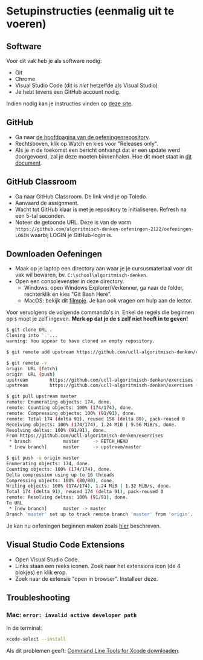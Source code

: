 # Setupinstructies (eenmalig uit te voeren)

## Software

Voor dit vak heb je als software nodig:

* Git
* Chrome
* Visual Studio Code (dit is *niet* hetzelfde als Visual Studio)
* Je hebt tevens een GitHub account nodig.

Indien nodig kan je instructies vinden op [deze site](https://ucleuvenlimburg.github.io/software/).

## GitHub

* Ga naar [de hoofdpagina van de oefeningenrepository](https://github.com/ucll-algoritmisch-denken/exercises).
* Rechtsboven, klik op Watch en kies voor "Releases only".
* Als je in de toekomst een bericht ontvangt dat er een update werd doorgevoerd, zal je deze moeten binnenhalen. Hoe dit moet staat in [dit document](usage.md).

## GitHub Classroom

* Ga naar GitHub Classroom. De link vind je op Toledo.
* Aanvaard de assignment.
* Wacht tot GitHub klaar is met je repository te initialiseren. Refresh na een 5-tal seconden.
* Noteer de getoonde URL. Deze is van de vorm `https://github.com/algoritmisch-denken-oefeningen-2122/oefeningen-LOGIN` waarbij LOGIN je GitHub-login is.

## Downloaden Oefeningen

* Maak op je laptop een directory aan waar je je cursusmateriaal voor dit vak wil bewaren, bv. `C:\school\algoritmisch-denken`.
* Open een consolevenster in deze directory.
  * Windows: open Windows Explorer/Verkenner, ga naar de folder, rechterklik en kies "Git Bash Here".
  * MacOS: bekijk dit [filmpje](https://www.youtube.com/watch?v=xsCCgITrrWI). Je kan ook vragen om hulp aan de lector.

Voor vervolgens de volgende commando's in.
Enkel de regels die beginnen op `$` moet je zelf ingeven.
**Merk op dat je de `$` zelf niet hoeft in te geven!**

```bash
$ git clone URL .
Cloning into '.'...
warning: You appear to have cloned an empty repository.

$ git remote add upstream https://github.com/ucll-algoritmisch-denken/exercises

$ git remote -v
origin  URL (fetch)
origin  URL (push)
upstream        https://github.com/ucll-algoritmisch-denken/exercises (fetch)
upstream        https://github.com/ucll-algoritmisch-denken/exercises (push)

$ git pull upstream master
remote: Enumerating objects: 174, done.
remote: Counting objects: 100% (174/174), done.
remote: Compressing objects: 100% (91/91), done.
remote: Total 174 (delta 91), reused 158 (delta 80), pack-reused 0
Receiving objects: 100% (174/174), 1.24 MiB | 9.56 MiB/s, done.
Resolving deltas: 100% (91/91), done.
From https://github.com/ucll-algoritmisch-denken/exercises
 * branch            master     -> FETCH_HEAD
 * [new branch]      master     -> upstream/master

$ git push -u origin master
Enumerating objects: 174, done.
Counting objects: 100% (174/174), done.
Delta compression using up to 16 threads
Compressing objects: 100% (80/80), done.
Writing objects: 100% (174/174), 1.24 MiB | 1.32 MiB/s, done.
Total 174 (delta 91), reused 174 (delta 91), pack-reused 0
remote: Resolving deltas: 100% (91/91), done.
To URL
 * [new branch]      master -> master
Branch 'master' set up to track remote branch 'master' from 'origin'.
```

Je kan nu oefeningen beginnen maken zoals [hier](usage.md) beschreven.

## Visual Studio Code Extensions

* Open Visual Studio Code.
* Links staan een reeks iconen. Zoek naar het extensions icon (de 4 blokjes) en klik erop.
* Zoek naar de extensie "open in browser". Installeer deze.

## Troubleshooting

### Mac: `error: invalid active developer path`

In de terminal:

```bash
xcode-select --install
```

Als dit problemen geeft: [Command Line Tools for Xcode downloaden](https://developer.apple.com/download/more/).
